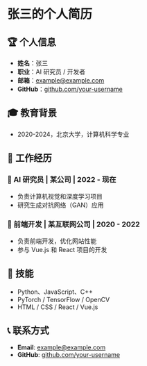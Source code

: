 # 张三的个人简历

## 🏆 个人信息
- **姓名**：张三
- **职业**：AI 研究员 / 开发者
- **邮箱**：example@example.com
- **GitHub**：[github.com/your-username](https://github.com/your-username)

## 🎓 教育背景
- 2020-2024，北京大学，计算机科学专业

## 💼 工作经历
### 🔹 AI 研究员 | 某公司 | 2022 - 现在
- 负责计算机视觉和深度学习项目
- 研究生成对抗网络（GAN）应用

### 🔹 前端开发 | 某互联网公司 | 2020 - 2022
- 负责前端开发，优化网站性能
- 参与 Vue.js 和 React 项目的开发

## 🔧 技能
- Python、JavaScript、C++
- PyTorch / TensorFlow / OpenCV
- HTML / CSS / React / Vue.js

## 📞 联系方式
- **Email**: example@example.com
- **GitHub**: [github.com/your-username](https://github.com/your-username)
